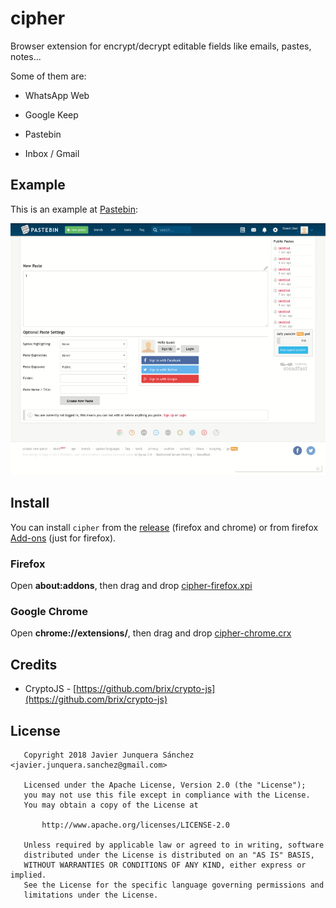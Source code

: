 # cipher

Browser extension for encrypt/decrypt editable fields like emails, pastes, notes...

Some of them are:

- WhatsApp Web

- Google Keep

- Pastebin

- Inbox / Gmail

## Example

This is an example at [Pastebin](https://pastebin.com/):

![pastebin_example](imgs/pastebin_example.gif)


## Install

You can install `cipher` from the [release](https://github.com/junquera/cipher/releases/tag/v1.0.2) (firefox and chrome) or from firefox [Add-ons](https://addons.mozilla.org/en-US/firefox/addon/cipher/) (just for firefox).

### Firefox

Open **about:addons**, then drag and drop [cipher-firefox.xpi](https://github.com/junquera/cipher/releases/download/v1.0.2/cipher-firefox.xpi)

### Google Chrome

Open **chrome://extensions/**, then drag and drop [cipher-chrome.crx](https://github.com/junquera/cipher/releases/download/v1.0.2/cipher-chrome.crx)

## Credits

- CryptoJS - [https://github.com/brix/crypto-js](https://github.com/brix/crypto-js)

## License

```
   Copyright 2018 Javier Junquera Sánchez <javier.junquera.sanchez@gmail.com>

   Licensed under the Apache License, Version 2.0 (the "License");
   you may not use this file except in compliance with the License.
   You may obtain a copy of the License at

       http://www.apache.org/licenses/LICENSE-2.0

   Unless required by applicable law or agreed to in writing, software
   distributed under the License is distributed on an "AS IS" BASIS,
   WITHOUT WARRANTIES OR CONDITIONS OF ANY KIND, either express or implied.
   See the License for the specific language governing permissions and
   limitations under the License.


```
